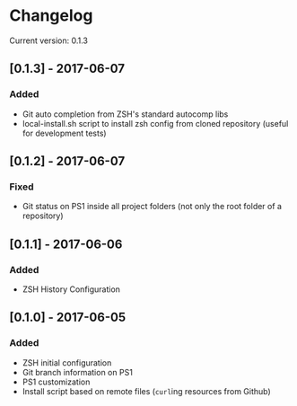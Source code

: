 # Changelog

Current version: 0.1.3

## [0.1.3] - 2017-06-07
### Added
- Git auto completion from ZSH's standard autocomp libs
- local-install.sh script to install zsh config from cloned repository (useful for development tests)

## [0.1.2] - 2017-06-07
### Fixed
- Git status on PS1 inside all project folders (not only the root folder of a repository)

## [0.1.1] - 2017-06-06
### Added
- ZSH History Configuration

## [0.1.0] - 2017-06-05
### Added
- ZSH initial configuration
- Git branch information on PS1
- PS1 customization
- Install script based on remote files (`curl`ing resources from Github)
